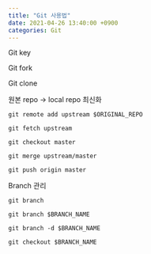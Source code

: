 ```yaml
---
title: "Git 사용법"
date: 2021-04-26 13:40:00 +0900
categories: Git
---
```


Git key

Git fork

Git clone

원본 repo -> local repo 최신화
```
git remote add upstream $ORIGINAL_REPO

git fetch upstream

git checkout master

git merge upstream/master

git push origin master
```

Branch 관리    
```
git branch

git branch $BRANCH_NAME

git branch -d $BRANCH_NAME

git checkout $BRANCH_NAME
```
